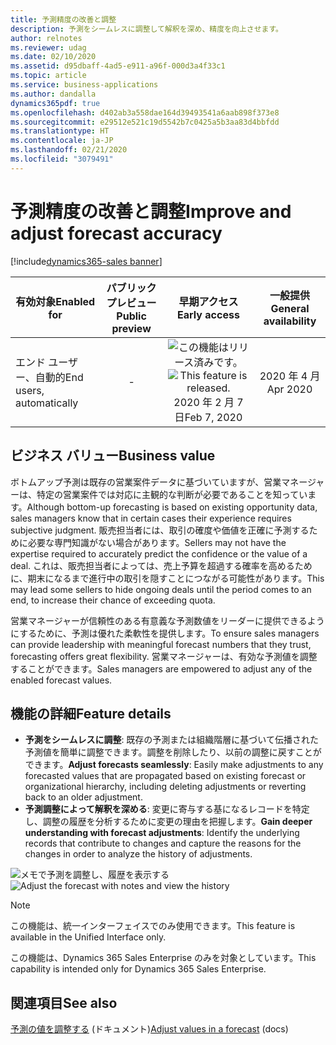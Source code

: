 ```yaml
---
title: 予測精度の改善と調整
description: 予測をシームレスに調整して解釈を深め、精度を向上させます。
author: relnotes
ms.reviewer: udag
ms.date: 02/10/2020
ms.assetid: d95dbaff-4ad5-e911-a96f-000d3a4f33c1
ms.topic: article
ms.service: business-applications
ms.author: dandalla
dynamics365pdf: true
ms.openlocfilehash: d402ab3a558dae164d39493541a6aab898f373e8
ms.sourcegitcommit: e29512e521c19d5542b7c0425a5b3aa83d4bbfdd
ms.translationtype: HT
ms.contentlocale: ja-JP
ms.lasthandoff: 02/21/2020
ms.locfileid: "3079491"
---
```

# <a name="improve-and-adjust-forecast-accuracy"></a><span data-ttu-id="86299-103">予測精度の改善と調整</span><span class="sxs-lookup"><span data-stu-id="86299-103">Improve and adjust forecast accuracy</span></span>
[!include[dynamics365-sales banner](../includes/dynamics365-sales.md)]

| <span data-ttu-id="86299-104">有効対象</span><span class="sxs-lookup"><span data-stu-id="86299-104">Enabled for</span></span>    |  <span data-ttu-id="86299-105">パブリック プレビュー</span><span class="sxs-lookup"><span data-stu-id="86299-105">Public preview</span></span> | <span data-ttu-id="86299-106">早期アクセス</span><span class="sxs-lookup"><span data-stu-id="86299-106">Early access</span></span> | <span data-ttu-id="86299-107">一般提供</span><span class="sxs-lookup"><span data-stu-id="86299-107">General availability</span></span> | 
| ---------- | :----------: |:----------: |:----------: |
|<span data-ttu-id="86299-108">エンド ユーザー、自動的</span><span class="sxs-lookup"><span data-stu-id="86299-108">End users, automatically</span></span>|-|<span data-ttu-id="86299-109">![この機能はリリース済みです。](/dynamics365-release-plan/media/green-checkmark.png "この機能はリリース済みです。")</span><span class="sxs-lookup"><span data-stu-id="86299-109">![This feature is released.](/dynamics365-release-plan/media/green-checkmark.png "This feature is released.")</span></span> <span data-ttu-id="86299-110">2020 年 2 月 7 日</span><span class="sxs-lookup"><span data-stu-id="86299-110">Feb 7, 2020</span></span>| <span data-ttu-id="86299-111">2020 年 4 月</span><span class="sxs-lookup"><span data-stu-id="86299-111">Apr 2020</span></span>|


## <a name="business-value"></a><span data-ttu-id="86299-112">ビジネス バリュー</span><span class="sxs-lookup"><span data-stu-id="86299-112">Business value</span></span>
<!-- bv start -->
<span data-ttu-id="86299-113">ボトムアップ予測は既存の営業案件データに基づいていますが、営業マネージャーは、特定の営業案件では対応に主観的な判断が必要であることを知っています。</span><span class="sxs-lookup"><span data-stu-id="86299-113">Although bottom-up forecasting is based on existing opportunity data, sales managers know that in certain cases their experience requires subjective judgment.</span></span> <span data-ttu-id="86299-114">販売担当者には、取引の確度や価値を正確に予測するために必要な専門知識がない場合があります。</span><span class="sxs-lookup"><span data-stu-id="86299-114">Sellers may not have the expertise required to accurately predict the confidence or the value of a deal.</span></span> <span data-ttu-id="86299-115">これは、販売担当者によっては、売上予算を超過する確率を高めるために、期末になるまで進行中の取引を隠すことにつながる可能性があります。</span><span class="sxs-lookup"><span data-stu-id="86299-115">This may lead some sellers to hide ongoing deals until the period comes to an end, to increase their chance of exceeding quota.</span></span>  

<span data-ttu-id="86299-116">営業マネージャーが信頼性のある有意義な予測数値をリーダーに提供できるようにするために、予測は優れた柔軟性を提供します。</span><span class="sxs-lookup"><span data-stu-id="86299-116">To ensure sales managers can provide leadership with meaningful forecast numbers that they trust, forecasting offers great flexibility.</span></span> <span data-ttu-id="86299-117">営業マネージャーは、有効な予測値を調整することができます。</span><span class="sxs-lookup"><span data-stu-id="86299-117">Sales managers are empowered to adjust any of the enabled forecast values.</span></span>
<!-- bv end -->



## <a name="feature-details"></a><span data-ttu-id="86299-118">機能の詳細</span><span class="sxs-lookup"><span data-stu-id="86299-118">Feature details</span></span>
<!--feature detail start -->
- <span data-ttu-id="86299-119">**予測をシームレスに調整**: 既存の予測または組織階層に基づいて伝播された予測値を簡単に調整できます。調整を削除したり、以前の調整に戻すことができます。</span><span class="sxs-lookup"><span data-stu-id="86299-119">**Adjust forecasts seamlessly**: Easily make adjustments to any forecasted values that are propagated based on existing forecast or organizational hierarchy, including deleting adjustments or reverting back to an older adjustment.</span></span>
- <span data-ttu-id="86299-120">**予測調整によって解釈を深める**: 変更に寄与する基になるレコードを特定し、調整の履歴を分析するために変更の理由を把握します。</span><span class="sxs-lookup"><span data-stu-id="86299-120">**Gain deeper understanding with forecast adjustments**: Identify the underlying records that contribute to changes and capture the reasons for the changes in order to analyze the history of adjustments.</span></span>
<!--feature detail end -->

<span data-ttu-id="86299-121">![メモで予測を調整し、履歴を表示する](media/forecasting_adjustment.png "メモで予測を調整し、履歴を表示する")</span><span class="sxs-lookup"><span data-stu-id="86299-121">![Adjust the forecast with notes and view the history](media/forecasting_adjustment.png "Adjust the forecast with notes and view the history")</span></span>
<!-- Picture 1 -->

> [!NOTE]
> <span data-ttu-id="86299-122">この機能は、統一インターフェイスでのみ使用できます。</span><span class="sxs-lookup"><span data-stu-id="86299-122">This feature is available in the Unified Interface only.</span></span> 
>
> <span data-ttu-id="86299-123">この機能は、Dynamics 365 Sales Enterprise のみを対象としています。</span><span class="sxs-lookup"><span data-stu-id="86299-123">This capability is intended only for Dynamics 365 Sales Enterprise.</span></span>







## <a name="see-also"></a><span data-ttu-id="86299-124">関連項目</span><span class="sxs-lookup"><span data-stu-id="86299-124">See also</span></span>

<span data-ttu-id="86299-125">[予測の値を調整する](https://docs.microsoft.com/dynamics365/sales-enterprise/adjust-values-in-forecast) (ドキュメント)</span><span class="sxs-lookup"><span data-stu-id="86299-125">[Adjust values in a forecast](https://docs.microsoft.com/dynamics365/sales-enterprise/adjust-values-in-forecast) (docs)</span></span>
